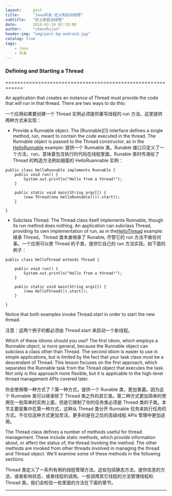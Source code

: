 ```yaml
---
layout:     post
title:      "Java并发-定义和启动线程"
subtitle:   "定义和启动线程"
date:       2016-01-24 03:19:00
author:     "chenzhijun"
header-img: "img/post-bg-android.jpg"
catalog: true
tags:
    - Java
    - 并发
---
```


### Defining and Starting a Thread
============================================================

An application that creates an instance of Thread must provide the code that will run in that thread. There are two ways to do this:

一个应用如果要创建一个 Thread 实例必须提供重写线程的 run 方法。这里提供两种方式来实现：

*   Provide a Runnable object. The [Runnable][1] interface defines a single method, run, meant to contain the code executed in the thread. The Runnable object is passed to the Thread constructor, as in the [HelloRunnable][2] example:
	提供一个 Runnable 类。Runable 接口只定义了一个方法，run，意味着包含执行的代码在线程里面。Runable 类时传递给了 Thread 的构造方法例如细面的 HelloRuannable 实例：

```
public class HelloRunnable implements Runnable {
    public void run() {
        System.out.println("Hello from a thread!");
    }

    public static void main(String args[]) {
        (new Thread(new HelloRunnable())).start();
    }

}
```
*   Subclass Thread. The Thread class itself implements Runnable, though its run method does nothing. An application can subclass Thread, providing its own implementation of run, as in the[HelloThread][3] example:
	继承 Thread。Thread 类本身继承了 Runable, 尽管它的 run 方法不做任何事。一个应用可以使 Thread 的子类，提供它自己的 run 方法实现。如下面的例子：

```
public class HelloThread extends Thread {

    public void run() {
        System.out.println("Hello from a thread!");
    }

    public static void main(String args[]) {
        (new HelloThread()).start();
    }

}
```

Notice that both examples invoke Thread.start in order to start the new thread.

注意：这两个例子的都必须由 Thread.start 来启动一个新线程。

Which of these idioms should you use? The first idiom, which employs a Runnable object, is more general, because the Runnable object can subclass a class other than Thread. The second idiom is easier to use in simple applications, but is limited by the fact that your task class must be a descendant of Thread. This lesson focuses on the first approach, which separates the Runnable task from the Thread object that executes the task. Not only is this approach more flexible, but it is applicable to the high-level thread management APIs covered later.

你会使用哪一种方式了？第一种方式，提供一个 Runable 类，更加普遍。因为这个 Runnable 类可以继承除了 Thread 类之外的其它类。第二种方式更加简单的使用在一些简单的实例上面，但是它限制了你的任务类必须是 Thread 类的子类。本节主要是集中在第一种方式，这种从 Thread 类分开 Runnable 任务来执行任务的方式。不仅仅这种方式更加灵活，更多的是在之后的高级线程 APIs 管理中更加适用。

The Thread class defines a number of methods useful for thread management. These include static methods, which provide information about, or affect the status of, the thread invoking the method. The other methods are invoked from other threads involved in managing the thread and Thread object. We'll examine some of these methods in the following sections.

Thread 类定义了一系列有用的线程管理方法。这些包括静态方法，提供信息的方法，或者影响状态，或者线程的调用。一些调用其它线程的方法管理线程和 Thread 类。我们会检验一些里面的方法在下面的章节。

--------------------------------------------------------------------------------

[a]:
[1]:https://docs.oracle.com/javase/8/docs/api/java/lang/Runnable.html
[2]:http://docs.oracle.com/javase/tutorial/essential/concurrency/examples/HelloRunnable.java
[3]:http://docs.oracle.com/javase/tutorial/essential/concurrency/examples/HelloThread.java